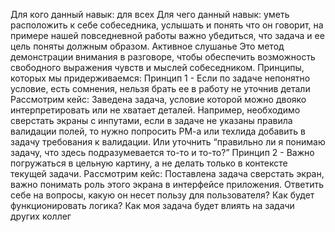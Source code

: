


Для кого данный навык: для всех
Для чего данный навык: уметь расположить к себе собеседника, услышать и понять что он говорит, на примере нашей повседневной работы важно убедиться, что задача и ее цель поняты должным образом.
Активное слушанье
Это метод демонстрации внимания в разговоре, чтобы обеспечить возможность свободного выражения чувств и мыслей собеседником.
Принципы, которых мы придерживаемся:
Принцип 1 - Если по задаче непонятно условие, есть сомнения, нельзя брать ее в работу не уточнив детали
Рассмотрим кейс: Заведена задача, условие которой можно двояко интерпретировать или не хватает деталей. Например, необходимо сверстать экраны с инпутами, если в задаче не указаны правила валидации полей, то нужно попросить РМ-а или техлида добавить в задачу требования к валидации. Или уточнить “правильно ли я понимаю задачу, что здесь подразумевается то-то и то-то?”
Принцип 2 - Важно погружаться в цельную картину, а не делать только в контексте текущей задачи.
Рассмотрим кейс: Поставлена задача сверстать экран, важно понимать роль этого экрана в интерфейсе приложения.
Ответить себе на вопросы, какую он несет пользу для пользователя?
Как будет функционировать логика?
Как моя задача будет влиять на задачи других коллег

